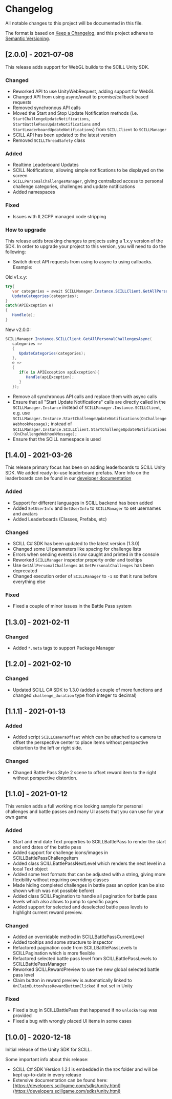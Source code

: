 # Changelog
All notable changes to this project will be documented in this file.

The format is based on [Keep a Changelog](https://keepachangelog.com/en/1.0.0/),
and this project adheres to [Semantic Versioning](https://semver.org/spec/v2.0.0.html).

## [2.0.0] - 2021-07-08

This release adds support for WebGL builds to the SCILL Unity SDK.

### Changed
* Reworked API to use UnityWebRequest, adding support for WebGL
* Changed API from using async/await to promise/callback based requests
* Removed synchronous API calls
* Moved the Start and Stop Update Notification methods (i.e. `StartChallengeUpdateNotifications`, `StartBattlePassUpdateNotifications` and `StartLeaderboardUpdateNotifications`) from `SCILLClient` to `SCILLManager`
* SCILL API has been updated to the latest version
* Removed `SCILLThreadSafety` class


### Added
* Realtime Leaderboard Updates
* SCILL Notifications, allowing simple notifications to be displayed on the screen
* `SCILLPersonalChallengesManager`, giving centralized access to personal challenge categories, challenges and update notifications
* Added namespaces

### Fixed
* Issues with IL2CPP managed code stripping

### How to upgrade

 This release adds breaking changes to projects using a 1.x.y version of the SDK. In order to upgrade your project to this version, you will need to do the following:
* Switch direct API requests from using to async to using callbacks. Example: 

Old v1.x.y:
``` csharp 
try{
   var categories = await SCILLManager.Instance.SCILLClient.GetAllPersonalChallengesAsync();
   UpdateCategories(categories);
}
catch(APIException e)
{
   Handle(e);
}
```
New v2.0.0:
``` csharp 
SCILLManager.Instance.SCILLClient.GetAllPersonalChallengesAsync(
   categories =>
   {
      UpdateCategories(categories);
   },
   e =>
   {
      if(e is APIException apiException){
         Handle(apiException);
      }
   });
```

* Remove all synchronous API calls and replace them with async calls
* Ensure that all "Start Update Notifications" calls are directly called in the `SCILLManager.Instance` instead of `SCILLManager.Instance.SCILLClient`, e.g. use `SCILLManager.Instance.StartChallengeUpdateNotifications(OnChallengeWebhookMessage);` instead of `SCILLManager.Instance.SCILLClient.StartChallengeUpdateNotifications(OnChallengeWebhookMessage);`
* Ensure that the SCILL namespace is used


## [1.4.0] - 2021-03-26

This release primary focus has been on adding leaderboards to SCILL Unity SDK. We added ready-to-use leaderboard prefabs. More Info on the leaderboards can be found in our [developer documentation](https://developers.scillgame.com/sdks/unity/classes/scillleaderboard.html)

### Added
- Support for different languages in SCILL backend has been added
- Added `SetUserInfo` and `GetUserInfo` to `SCILLManager` to set usernames and avatars
- Added Leaderboards (Classes, Prefabs, etc)

### Changed
- SCILL C# SDK has been updated to the latest version (1.3.0)
- Changed some UI parameters like spacing for challenge lists
- Errors when sending events is now caught and printed in the console
- Reworked `SCILLManager` inspector property order and tooltips
- Use `GetAllPersonalChallenges` as `GetPersonalChallenges` has been deprecated
- Changed execution order of `SCILLManager` to `-1` so that it runs before everything else

### Fixed
- Fixed a couple of minor issues in the Battle Pass system

## [1.3.0] - 2021-02-11

### Changed
- Added `*.meta` tags to support Package Manager

## [1.2.0] - 2021-02-10

### Changed
- Updated SCILL C# SDK to 1.3.0 (added a couple of more functions and changed `challenge_duration` type from integer to decimal)

## [1.1.1] - 2021-01-13

### Added
- Added script `SCILLCameraOffset` which can be attached to a camera to offset the perspective center to place items without perspective distortion to the left or right side.

### Changed
- Changed Battle Pass Style 2 scene to offset reward item to the right without perspective distortion.

## [1.1.0] - 2021-01-12

This version adds a full working nice looking sample for personal challenges and battle passes and many UI assets that you can use for your own game

### Added
- Start and end date Text properties to SCILLBattlePass to render the start and end dates of the battle pass
- Added support for challenge icons/images in SCILLBattlePassChallengeItem
- Added class SCILLBattlePassNextLevel which renders the next level in a local Text object
- Added some text formats that can be adjusted with a string, giving more flexibility without requiring overriding classes
- Made hiding completed challenges in battle pass an option (can be also shown which was not possible before)
- Added class SCILLPagination to handle all pagination for battle pass levels which also allows to jump to specific pages
- Added support for selected and deselected battle pass levels to highlight current reward preview.

### Changed
- Added an overridable method in SCILLBattlePassCurrentLevel 
- Added tooltips and some structure to inspector
- Refactored pagination code from SCILLBattlePassLevels to SCILLPagination which is more flexible
- Refactored selected battle pass level from SCILLBattlePassLevels to SCILLBattlePassManager
- Reworked SCILLRewardPreview to use the new global selected battle pass level
- Claim button in reward preview is automatically linked to `OnClaimButtonPassRewardButtonClicked` if not set in Unity

### Fixed
- Fixed a bug in SCILLBattlePass that happened if no `unlockGroup` was provided
- Fixed a bug with wrongly placed UI items in some cases

## [1.0.0] - 2020-12-18

Initial release of the Unity SDK for SCILL.

Some important info about this release:

* SCILL C# SDK Version 1.2.1 is embedded in the `SDK` folder and will be kept up-to-date in every release
* Extensive documentation can be found here: [https://developers.scillgame.com/sdks/unity.html](https://developers.scillgame.com/sdks/unity.html)
